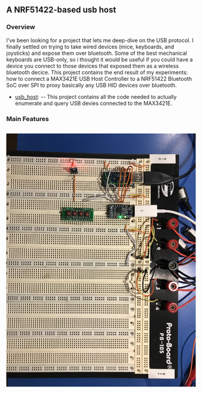 ## A NRF51422-based usb host ##

### Overview ###

I've been looking for a project that lets me deep-dive on the USB protocol. I finally settled on trying to take wired devices (mice, keyboards, and joysticks) and expose them over bluetooth. Some of the best mechanical keyboards are USB-only, so i thought it would be useful if you could have a device you connect to those devices that exposed them as a wireless bluetooth decice. This project contains the end result of my experiments: how to connect a MAX3421E USB Host Controller to a NRF51422 Bluetooth SoC over SPI to proxy basically any USB HID devices over bluetooth. 


- [usb_host](https://github.com/dretay/usb_host): 
-- This project contains all the code needed to actually enumerate and query USB devies connected to the MAX3421E. 

### Main Features ###
![](https://raw.githubusercontent.com/dretay/nrf51422_usb_host/master/IMG_4446.jpg)
- 
